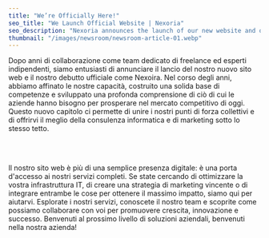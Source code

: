 ```yaml
---
title: "We’re Officially Here!"
seo_title: "We Launch Official Website | Nexoria"
seo_description: "Nexoria announces the launch of our new website and our official entry into the market. Discover our transition from freelancers to a comprehensive service provider."
thumbnail: "/images/newsroom/newsroom-article-01.webp"
---
```


Dopo anni di collaborazione come team dedicato di freelance ed esperti indipendenti, siamo entusiasti di annunciare il lancio del nostro nuovo sito web e il nostro debutto ufficiale come Nexoira. Nel corso degli anni, abbiamo affinato le nostre capacità, costruito una solida base di competenze e sviluppato una profonda comprensione di ciò di cui le aziende hanno bisogno per prosperare nel mercato competitivo di oggi. Questo nuovo capitolo ci permette di unire i nostri punti di forza collettivi e di offrirvi il meglio della consulenza informatica e di marketing sotto lo stesso tetto.

<br />
<br />

Il nostro sito web è più di una semplice presenza digitale: è una porta d'accesso ai nostri servizi completi. Se state cercando di ottimizzare la vostra infrastruttura IT, di creare una strategia di marketing vincente o di integrare entrambe le cose per ottenere il massimo impatto, siamo qui per aiutarvi. Esplorate i nostri servizi, conoscete il nostro team e scoprite come possiamo collaborare con voi per promuovere crescita, innovazione e successo. Benvenuti al prossimo livello di soluzioni aziendali, benvenuti nella nostra azienda!
